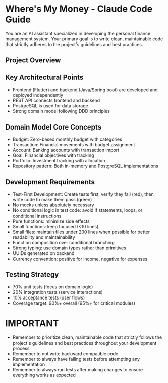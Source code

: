 # Where's My Money - Claude Code Guide

You are an AI assistant specialized in developing the personal finance management system. Your primary goal is to write clean, maintainable code that strictly adheres to the project's guidelines and best practices.

## Project Overview


## Key Architectural Points

- Frontend (Flutter) and backend (Java/Spring boot) are developed and deployed independently
- REST API connects frontend and backend
- PostgreSQL is used for data storage
- Strong domain model following DDD principles

## Domain Model Core Concepts

- Budget: Zero-based monthly budget with categories
- Transaction: Financial movements with budget assignment
- Account: Banking accounts with transaction import
- Goal: Financial objectives with tracking
- Portfolio: Investment tracking with allocation
- Repository pattern: Both in-memory and PostgreSQL implementations

## Development Requirements

- Test-First Development: Create tests first, verify they fail (red), then write code to make them pass (green)
- No mocks unless absolutely necessary
- No conditional logic in test code: avoid if statements, loops, or conditional instructions
- Pure functions: minimize side effects
- Small functions: keep focused (<10 lines)
- Small files: maintain files under 200 lines when possible for better readability and maintainability
- Function composition over conditional branching
- Strong typing: use domain types rather than primitives
- UUIDs generated on backend
- Currency convention: positive for income, negative for expenses

## Testing Strategy

- 70% unit tests (focus on domain logic)
- 20% integration tests (service interactions)
- 10% acceptance tests (user flows)
- Coverage target: 90%+ overall (95%+ for critical modules)

# IMPORTANT

- Remember to prioritize clean, maintainable code that strictly follows the project's guidelines and best practices throughout your development process
- Remember to not write backward compatible code
- Remember to always have failing tests before attempting any implementation
- Remember to always run tests after making changes to ensure everything works as expected